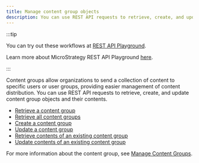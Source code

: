 ```yaml
---
title: Manage content group objects
description: You can use REST API requests to retrieve, create, and update content group objects and their contents.
---
```


:::tip

You can try out these workflows at [REST API Playground](https://www.postman.com/microstrategysdk/workspace/microstrategy-rest-api/folder/16131298-7da971db-438e-488f-9ccd-1ae19947db4d?ctx=documentation).

Learn more about MicroStrategy REST API Playground [here](/docs/getting-started/playground.md).

:::

Content groups allow organizations to send a collection of content to specific users or user groups, providing easier management of content distribution. You can use REST API requests to retrieve, create, and update content group objects and their contents.

- [Retrieve a content group](./retrieve-a-content-group.md)
- [Retrieve all content groups](./retrieve-all-content-groups.md)
- [Create a content group](./create-a-content-group.md)
- [Update a content group](./update-a-content-group.md)
- [Retrieve contents of an existing content group](./retrieve-contents-of-an-existing-content-group.md)
- [Update contents of an existing content group](./update-contents-of-an-existing-content-group.md)

For more information about the content group, see [Manage Content Groups](https://www2.microstrategy.com/producthelp/current/Workstation/WebHelp/Lang_1033/Content/content_groups.htm).

